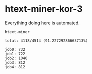 # htext-miner-kor-3

Everything doing here is automated.

```
htext-miner

total: 4118/4514 (91.22729286663713%)

job0: 732
job1: 722
job2: 1040
job3: 812
job4: 812
```